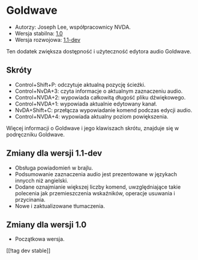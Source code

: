 # Goldwave #

* Autorzy: Joseph Lee, współpracownicy NVDA.
* Wersja stabilna: [1.0][1]
* Wersja rozwojowa: [1.1-dev][2]

Ten dodatek zwiększa dostępność i użyteczność edytora audio Goldwave.

## Skróty ##

* Control+Shift+P: odczytuje aktualną pozycję ścieżki.
* Control+NvDA+3: czyta informacje o aktualnym zaznaczeniu audio.
* Control+NVDA+2: wypowiada całkowitą długość pliku dźwiękowego.
* Control+NVDA+1: wypowiada aktualnie edytowany kanał.
* NvDA+Shift+C: przełącza wypowiadanie komend podczas edycji audio.
* Control+NVDA+4: wypowiada aktualny poziom powiększenia.

Więcej informacji o Goldwave i jego klawiszach skrótu, znajduje się w
podręczniku Goldwave.

## Zmiany dla wersji 1.1-dev ##

* Obsługa powiadomień w brajlu.
* Podsumowanie zaznaczenia audio jest prezentowane w językach innycch niż
  angielski.
* Dodane oznajmianie większej liczby komend, uwzględniające takie polecenia
  jak przemieszczenia wskaźników, operacje usuwania i przycinania.
* Nowe i zaktualizowane tłumaczenia.

## Zmiany dla wersji 1.0 ##

* Początkowa wersja.

[[!tag dev stable]]

[1]: http://addons.nvda-project.org/files/get.php?file=gwv

[2]: http://addons.nvda-project.org/files/get.php?file=gwv-dev
